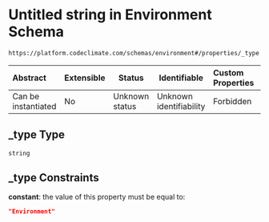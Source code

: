 # Untitled string in Environment Schema

```txt
https://platform.codeclimate.com/schemas/environment#/properties/_type
```




| Abstract            | Extensible | Status         | Identifiable            | Custom Properties | Additional Properties | Access Restrictions | Defined In                                                                                     |
| :------------------ | ---------- | -------------- | ----------------------- | :---------------- | --------------------- | ------------------- | ---------------------------------------------------------------------------------------------- |
| Can be instantiated | No         | Unknown status | Unknown identifiability | Forbidden         | Allowed               | none                | [Environment.schema.json\*](../../spec/schemas/Environment.schema.json "open original schema") |

## \_type Type

`string`

## \_type Constraints

**constant**: the value of this property must be equal to:

```json
"Environment"
```
